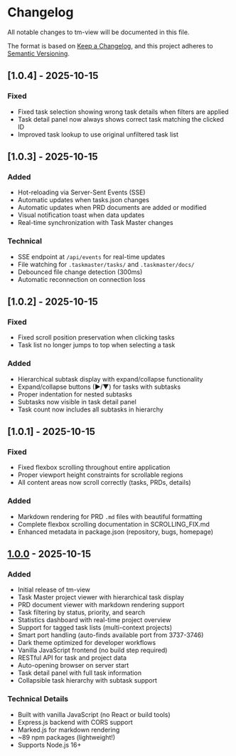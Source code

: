 # Changelog

All notable changes to tm-view will be documented in this file.

The format is based on [Keep a Changelog](https://keepachangelog.com/en/1.0.0/),
and this project adheres to [Semantic Versioning](https://semver.org/spec/v2.0.0.html).

## [1.0.4] - 2025-10-15

### Fixed
- Fixed task selection showing wrong task details when filters are applied
- Task detail panel now always shows correct task matching the clicked ID
- Improved task lookup to use original unfiltered task list

## [1.0.3] - 2025-10-15

### Added
- Hot-reloading via Server-Sent Events (SSE)
- Automatic updates when tasks.json changes
- Automatic updates when PRD documents are added or modified
- Visual notification toast when data updates
- Real-time synchronization with Task Master changes

### Technical
- SSE endpoint at `/api/events` for real-time updates
- File watching for `.taskmaster/tasks/` and `.taskmaster/docs/`
- Debounced file change detection (300ms)
- Automatic reconnection on connection loss

## [1.0.2] - 2025-10-15

### Fixed
- Fixed scroll position preservation when clicking tasks
- Task list no longer jumps to top when selecting a task

### Added
- Hierarchical subtask display with expand/collapse functionality
- Expand/collapse buttons (▶/▼) for tasks with subtasks
- Proper indentation for nested subtasks
- Subtasks now visible in task detail panel
- Task count now includes all subtasks in hierarchy

## [1.0.1] - 2025-10-15

### Fixed
- Fixed flexbox scrolling throughout entire application
- Proper viewport height constraints for scrollable regions
- All content areas now scroll correctly (tasks, PRDs, details)

### Added
- Markdown rendering for PRD `.md` files with beautiful formatting
- Complete flexbox scrolling documentation in SCROLLING_FIX.md
- Enhanced metadata in package.json (repository, bugs, homepage)

## [1.0.0] - 2025-10-15

### Added
- Initial release of tm-view
- Task Master project viewer with hierarchical task display
- PRD document viewer with markdown rendering support
- Task filtering by status, priority, and search
- Statistics dashboard with real-time project overview
- Support for tagged task lists (multi-context projects)
- Smart port handling (auto-finds available port from 3737-3746)
- Dark theme optimized for developer workflows
- Vanilla JavaScript frontend (no build step required)
- RESTful API for task and project data
- Auto-opening browser on server start
- Task detail panel with full task information
- Collapsible task hierarchy with subtask support

### Technical Details
- Built with vanilla JavaScript (no React or build tools)
- Express.js backend with CORS support
- Marked.js for markdown rendering
- ~89 npm packages (lightweight!)
- Supports Node.js 16+

[1.0.0]: https://github.com/pyrex41/tm-view/releases/tag/v1.0.0

